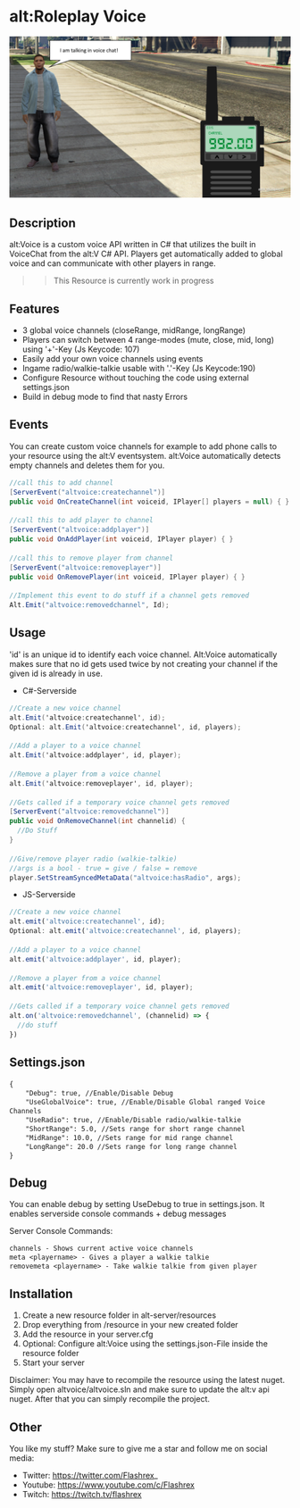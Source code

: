 # alt:Roleplay Voice

![alt text](https://github.com/Flashrex/alt-Voice/blob/experimental/thumbnail.png)

## Description

alt:Voice is a custom voice API written in C# that utilizes the built in VoiceChat from the alt:V C# API.
Players get automatically added to global voice and can communicate with other players in range.

>> This Resource is currently work in progress

## Features

* 3 global voice channels (closeRange, midRange, longRange)
* Players can switch between 4 range-modes (mute, close, mid, long) using '+'-Key (Js Keycode: 107)
* Easily add your own voice channels using events
* Ingame radio/walkie-talkie usable with '.'-Key (Js Keycode:190)
* Configure Resource without touching the code using external settings.json
* Build in debug mode to find that nasty Errors


## Events

You can create custom voice channels for example to add phone calls to your resource using the alt:V eventsystem.
alt:Voice automatically detects empty channels and deletes them for you.

```csharp
//call this to add channel
[ServerEvent("altvoice:createchannel")]
public void OnCreateChannel(int voiceid, IPlayer[] players = null) { }

//call this to add player to channel
[ServerEvent("altvoice:addplayer")]
public void OnAddPlayer(int voiceid, IPlayer player) { }

//call this to remove player from channel
[ServerEvent("altvoice:removeplayer")]
public void OnRemovePlayer(int voiceid, IPlayer player) { }

//Implement this event to do stuff if a channel gets removed
Alt.Emit("altvoice:removedchannel", Id);
```

## Usage

'id' is an unique id to identify each voice channel.
Alt:Voice automatically makes sure that no id gets used twice by not creating your channel if the given id is already in use.

* C#-Serverside
```csharp
//Create a new voice channel
alt.Emit('altvoice:createchannel', id); 
Optional: alt.Emit('altvoice:createchannel', id, players); 

//Add a player to a voice channel
alt.Emit('altvoice:addplayer', id, player);

//Remove a player from a voice channel
alt.Emit('altvoice:removeplayer', id, player);

//Gets called if a temporary voice channel gets removed
[ServerEvent("altvoice:removedchannel")]
public void OnRemoveChannel(int channelid) {
  //Do Stuff
}

//Give/remove player radio (walkie-talkie)
//args is a bool - true = give / false = remove
player.SetStreamSyncedMetaData("altvoice:hasRadio", args);

```

* JS-Serverside
```javascript
//Create a new voice channel
alt.emit('altvoice:createchannel', id); 
Optional: alt.emit('altvoice:createchannel', id, players); 

//Add a player to a voice channel
alt.emit('altvoice:addplayer', id, player);

//Remove a player from a voice channel
alt.emit('altvoice:removeplayer', id, player);

//Gets called if a temporary voice channel gets removed
alt.on('altvoice:removedchannel', (channelid) => {
  //do stuff
})
```

## Settings.json

```
{
	"Debug": true, //Enable/Disable Debug
	"UseGlobalVoice": true, //Enable/Disable Global ranged Voice Channels
	"UseRadio": true, //Enable/Disable radio/walkie-talkie
	"ShortRange": 5.0, //Sets range for short range channel
	"MidRange": 10.0, //Sets range for mid range channel
	"LongRange": 20.0 //Sets range for long range channel
}
```

## Debug

You can enable debug by setting UseDebug to true in settings.json.
It enables serverside console commands + debug messages

Server Console Commands:
```
channels - Shows current active voice channels
meta <playername> - Gives a player a walkie talkie
removemeta <playername> - Take walkie talkie from given player
```

## Installation

1. Create a new resource folder in alt-server/resources
2. Drop everything from /resource in your new created folder
3. Add the resource in your server.cfg
4. Optional: Configure alt:Voice using the settings.json-File inside the resource folder
5. Start your server

Disclaimer: You may have to recompile the resource using the latest nuget.
Simply open altvoice/altvoice.sln and make sure to update the alt:v api nuget.
After that you can simply recompile the project.

## Other

You like my stuff?
Make sure to give me a star and follow me on social media:
* Twitter: https://twitter.com/Flashrex_
* Youtube: https://www.youtube.com/c/Flashrex
* Twitch: https://twitch.tv/flashrex
